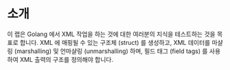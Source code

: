 # 소개

이 랩은 Golang 에서 XML 작업을 하는 것에 대한 여러분의 지식을 테스트하는 것을 목표로 합니다. XML 에 매핑될 수 있는 구조체 (struct) 를 생성하고, XML 데이터를 마샬링 (marshalling) 및 언마샬링 (unmarshalling) 하며, 필드 태그 (field tags) 를 사용하여 XML 출력의 구조를 정의해야 합니다.
